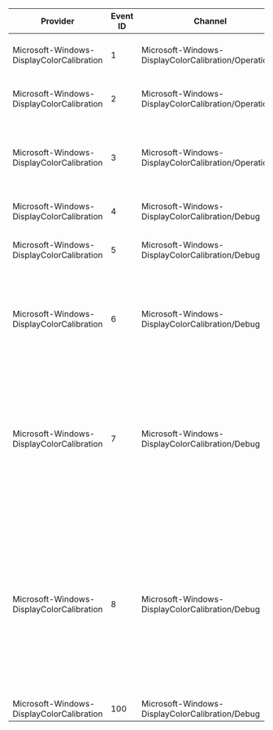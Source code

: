 Provider                                   |  Event ID  |  Channel                                                |  Message
-------------------------------------------|------------|---------------------------------------------------------|----------------------------------------------------------------------------------------------------------------------------------------------------------------------------------------------------------------------------------------------------
Microsoft-Windows-DisplayColorCalibration  |  1         |  Microsoft-Windows-DisplayColorCalibration/Operational  |  Display colour calibration started for device {Device}.
Microsoft-Windows-DisplayColorCalibration  |  2         |  Microsoft-Windows-DisplayColorCalibration/Operational  |  Display colour calibration cancelled for device {Device}.
Microsoft-Windows-DisplayColorCalibration  |  3         |  Microsoft-Windows-DisplayColorCalibration/Operational  |  Display colour calibration finished for device {Device}. Colour profile {Profile} created.
Microsoft-Windows-DisplayColorCalibration  |  4         |  Microsoft-Windows-DisplayColorCalibration/Debug        |  {Setting} has been manually adjusted.
Microsoft-Windows-DisplayColorCalibration  |  5         |  Microsoft-Windows-DisplayColorCalibration/Debug        |  {Setting} has been adjusted from {OldValue} to {NewValue}.
Microsoft-Windows-DisplayColorCalibration  |  6         |  Microsoft-Windows-DisplayColorCalibration/Debug        |  {Setting} has been adjusted from {OldValue} to {NewValue} with gamma LUTs. See Details pane for new gamma LUT contents.
Microsoft-Windows-DisplayColorCalibration  |  7         |  Microsoft-Windows-DisplayColorCalibration/Debug        |  {Setting} has been adjusted. Adjusted red gain from {OldRedGain} to {NewRedGain}, green gain from {OldGreenGain} to {NewGreenGain} and blue gain from {OldBlueGain} to {NewBlueGain}.
Microsoft-Windows-DisplayColorCalibration  |  8         |  Microsoft-Windows-DisplayColorCalibration/Debug        |  {Setting} has been adjusted with gamma LUTs. Adjusted red gain from {OldRedGain} to {NewRedGain}, green gain from {OldGreenGain} to {NewGreenGain} and blue gain from {OldBlueGain} to {NewBlueGain}. See Details pane for new gamma LUT contents.
Microsoft-Windows-DisplayColorCalibration  |  100       |  Microsoft-Windows-DisplayColorCalibration/Debug        |  Error: {Message}